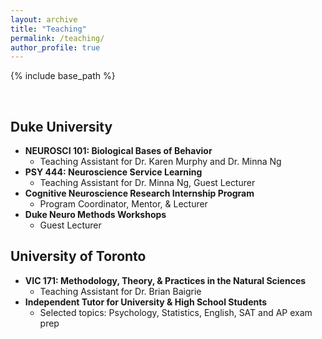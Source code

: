 ```yaml
---
layout: archive
title: "Teaching"
permalink: /teaching/
author_profile: true
---
```


{% include base_path %}

<br>  

Duke University
---------
* **NEUROSCI 101: Biological Bases of Behavior**
  * Teaching Assistant for Dr. Karen Murphy and Dr. Minna Ng
* **PSY 444: Neuroscience Service Learning**
  * Teaching Assistant for Dr. Minna Ng, Guest Lecturer
* **Cognitive Neuroscience Research Internship Program**
  * Program Coordinator, Mentor, & Lecturer 
* **Duke Neuro Methods Workshops**
  * Guest Lecturer<br>  
  
  
 
University of Toronto
---------
* **VIC 171: Methodology, Theory, & Practices in the Natural Sciences**
  * Teaching Assistant for Dr. Brian Baigrie
* **Independent Tutor for University & High School Students**
  * Selected topics: Psychology, Statistics, English, SAT and AP exam prep



